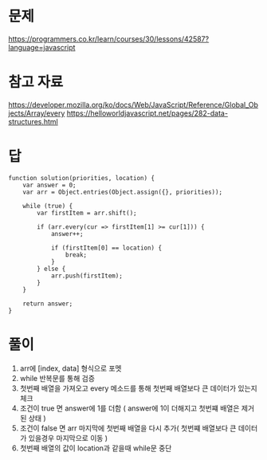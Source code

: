 # 문제
https://programmers.co.kr/learn/courses/30/lessons/42587?language=javascript

# 참고 자료
https://developer.mozilla.org/ko/docs/Web/JavaScript/Reference/Global_Objects/Array/every
https://helloworldjavascript.net/pages/282-data-structures.html

# 답
    function solution(priorities, location) {
        var answer = 0;
        var arr = Object.entries(Object.assign({}, priorities));

        while (true) {
            var firstItem = arr.shift();

            if (arr.every(cur => firstItem[1] >= cur[1])) {
                answer++;

                if (firstItem[0] == location) {
                    break;
                }
            } else {
                arr.push(firstItem);
            }
        }

        return answer;
    }

# 풀이
1. arr에 [index, data] 형식으로 포멧
2. while 반복문를 통해 검증
3. 첫번째 배열을 가져오고 every 메소드를 통해 첫번째 배열보다 큰 데이터가 있는지 체크
4. 조건이 true 면 answer에 1를 더함 ( answer에 1이 더해지고 첫번쨰 배열은 제거된 상태 )
5. 조건이 false 면 arr 마지막에 첫번째 배열을 다시 추가( 첫번쨰 배열보다 큰 데이터가 있을경우 마지막으로 이동 )
6. 첫번째 배열의 값이 location과 같을때 while문 중단
